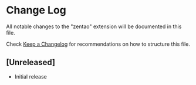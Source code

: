 # Change Log

All notable changes to the "zentao" extension will be documented in this file.

Check [Keep a Changelog](http://keepachangelog.com/) for recommendations on how to structure this file.

## [Unreleased]

- Initial release